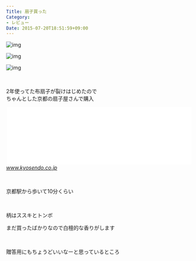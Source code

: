 ```yaml
---
Title: 扇子買った
Category:
- レビュー
Date: 2015-07-20T18:51:59+09:00
---
```



![img](https://cdn-ak.f.st-hatena.com/images/fotolife/a/alfe1025/20150720/20150720110240.jpg)

![img](https://cdn-ak.f.st-hatena.com/images/fotolife/a/alfe1025/20150720/20150720110339.jpg)

![img](https://cdn-ak.f.st-hatena.com/images/fotolife/a/alfe1025/20150720/20150720110458.jpg)

 

2年使ってた布扇子が裂けはじめたので<br />ちゃんとした京都の扇子屋さんで購入

<iframe class="embed-card embed-webcard" style="display: block; width: 100%; height: 155px; max-width: 500px; margin: auto;" title="京扇堂 - 京扇子なら何でも揃う老舗、創業1832年" src="//hatenablog-parts.com/embed?url=http%3A%2F%2Fwww.kyosendo.co.jp%2F" frameborder="0" scrolling="no">&amp;amp;lt;a href="https://www.kyosendo.co.jp/" data-mce-href="https://www.kyosendo.co.jp/"&amp;amp;gt;京扇堂 - 京扇子なら何でも揃う老舗、創業1832年&amp;amp;lt;/a&amp;amp;gt;</iframe><cite class="hatena-citation"><a href="https://www.kyosendo.co.jp/">www.kyosendo.co.jp</a></cite>

 

京都駅から歩いて10分くらい

 

柄はススキとトンボ

まだ買ったばかりなので白檀的な香りがします

 

贈答用にもちょうどいいなーと思っているところ
